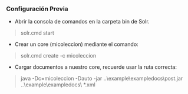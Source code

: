 ### Configuración Previa

- Abrir la consola de comandos en la carpeta bin de Solr.
> solr.cmd start
- Crear un core (micoleccion) mediante el comando:
> solr.cmd create -c micoleccion
-  Cargar documentos a nuestro core, recuerde usar la ruta correcta:
>  java -Dc=micoleccion -Dauto -jar ..\example\exampledocs\post.jar  ..\example\exampledocs\ *.xml

